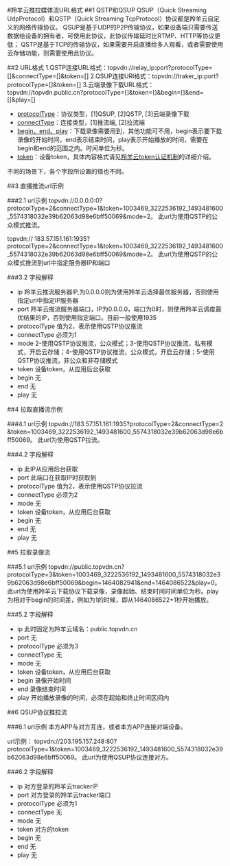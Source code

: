 #羚羊云推拉媒体流URL格式
##1 QSTP和QSUP
QSUP（Quick Streaming UdpProtocol）和QSTP（Quick Streaming TcpProtocol）协议都是羚羊云自定义的网络传输协议。
QSUP是基于UDP的P2P传输协议，如果设备端只需要传送数据给设备的拥有者，可使用此协议，此协议传输延时比RTMP、HTTP等协议更低；
QSTP是基于TCP的传输协议，如果需要开启直播给多人观看，或者需要使用云存储功能，则需要使用此协议。

##2 URL格式
  1.QSTP连接URL格式：topvdn://relay_ip:port?protocolType=[]&connectType=[]&token=[]
  2.QSUP连接URl格式：topvdn://traker_ip:port?protocolType=[]&token=[]
  3.云端录像下载URL格式：topvdn://topvdn.public.cn?protocolType=[]&token=[]&begin=[]&end=[]&play=[]

- <u>protocolType</u>：协议类型，[1]QSUP, [2]QSTP, [3]云端录像下载
- <u>connectType</u>：连接类型，[1]推流端, [2]拉流端
- <u>begin、end、play</u>：下载录像需要用到，其他功能可不用，begin表示要下载录像的开始时间，end表示结束时间，play表示开始播放的时间，需要在begin和end的范围之内。时间单位为秒。
- <u>token</u>：设备token，具体内容格式请见[羚羊云token认证机制](http://doc.topvdn.com/api/public-doc/#!token_format.md)的详细介绍。

不同的场景下，各个字段所设置的值也不同。

##3 直播推流url示例

###2.1 url示例
topvdn://0.0.0.0:0?protocolType=2&connectType=1&token=1003469_3222536192_1493481600_5574318032e39b62063d98e6bff50069&mode=2。
此url为使用QSTP的公众模式推流。

topvdn:// 183.57.151.161:1935?protocolType=2&connectType=1&token=1003469_3222536192_1493481600_5574318032e39b62063d98e6bff50069&mode=2。
此url为使用QSTP的公众模式推流到url中指定服务器IP和端口

###3.2 字段解释
- ip 羚羊云推流服务器IP,为0.0.0.0则为使用羚羊云选择最优服务器，否则使用指定url中指定IP服务器
- port 羚羊云推流服务器端口，IP为0.0.0.0，端口为0时，则使用羚羊云调度最优结果的IP，否则使用指定端口。目前一般使用1935 
- protocolType 值为2，表示使用QSTP协议推流
- connectType 必须为1
- mode 2-使用QSTP协议推流，公众模式；3-使用QSTP协议推流，私有模式，开启云存储；4-使用QSTP协议推流，公众模式，开启云存储；5-使用QSTP协议推流，非公众和非存储模式
- token 设备token，从应用后台获取
- begin 无
- end 无
- play 无

##4 拉取直播流示例

###4.1 url示例
topvdn://183.57.151.161:1935?protocolType=2&connectType=2 &token=1003469_3222536192_1493481600_5574318032e39b62063d98e6bff50069。
此url为使用QSTP拉流。

###4.2 字段解释
- ip 此IP从应用后台获取
- port 此端口在获取IP时获取到 
- protocolType 值为2，表示使用QSTP协议拉流
- connectType 必须为2
- mode 无
- token 设备token，从应用后台获取
- begin 无
- end 无
- play 无

##5 拉取录像流

###5.1 url示例
topvdn://public.topvdn.cn?protocolType=3&token=1003469_3222536192_1493481600_5574318032e39b62063d98e6bff50069&begin=1464082941&end=1464086522&play=0。
此url为使用羚羊云下载协议下载录像，录像起始、结束时间时间单位为秒。play为相对于begin的时间差，例如为1的时候，即从1464086522+1秒开始播放。

###5.2 字段解释
- ip 此时固定为羚羊云域名：public.topvdn.cn
- port 无
- protocolType 必须为3
- connectType 无
- mode 无
- token 设备token，从应用后台获取
- begin 录像开始时间
- end 录像结束时间
- play 开始播放录像的时间，必须在起始和终止时间区间内

##6 QSUP协议推拉流

###6.1 url示例
本方APP与对方互连，或者本方APP连接对端设备。

url示例：
topvdn://203.195.157.248:80?protocolType=1&token=1003469_3222536192_1493481600_5574318032e39b62063d98e6bff50069。
此url为使用QSUP协议连接对方。

###6.2 字段解释
- ip 对方登录的羚羊云trackerIP
- port 对方登录的羚羊云tracker端口
- protocolType 必须为1
- connectType 无
- mode 无
- token 对方的token
- begin 无
- end 无
- play 无

